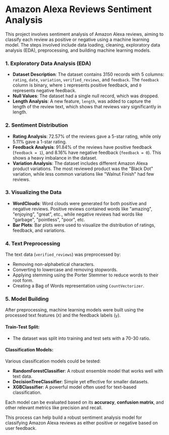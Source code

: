 # Amazon Alexa Reviews Sentiment Analysis

This project involves sentiment analysis of Amazon Alexa reviews, aiming to classify each review as positive or negative using a machine learning model. The steps involved include data loading, cleaning, exploratory data analysis (EDA), preprocessing, and building machine learning models.

### 1. **Exploratory Data Analysis (EDA)**
   - **Dataset Description**: The dataset contains 3150 records with 5 columns: `rating`, `date`, `variation`, `verified_reviews`, and `feedback`. The `feedback` column is binary, where `1` represents positive feedback, and `0` represents negative feedback.
   - **Null Values**: The dataset had a single null record, which was dropped.
   - **Length Analysis**: A new feature, `length`, was added to capture the length of the review text, which shows that reviews vary significantly in length.

### 2. **Sentiment Distribution**
   - **Rating Analysis**: 72.57% of the reviews gave a 5-star rating, while only 5.11% gave a 1-star rating.
   - **Feedback Analysis**: 91.84% of the reviews have positive feedback (`feedback = 1`), and 8.16% have negative feedback (`feedback = 0`). This shows a heavy imbalance in the dataset.
   - **Variation Analysis**: The dataset includes different Amazon Alexa product variations. The most reviewed product was the "Black Dot" variation, while less common variations like "Walnut Finish" had few reviews.

### 3. **Visualizing the Data**
   - **WordClouds**: Word clouds were generated for both positive and negative reviews. Positive reviews contained words like "amazing", "enjoying", "great", etc., while negative reviews had words like "garbage", "pointless", "poor", etc.
   - **Bar Plots**: Bar plots were used to visualize the distribution of ratings, feedback, and variations.

### 4. **Text Preprocessing**
   The text data (`verified_reviews`) was preprocessed by:
   - Removing non-alphabetical characters.
   - Converting to lowercase and removing stopwords.
   - Applying stemming using the Porter Stemmer to reduce words to their root form.
   - Creating a Bag of Words representation using `CountVectorizer`.

### 5. **Model Building**
   After preprocessing, machine learning models were built using the processed text features (`X`) and the feedback labels (`y`).

#### **Train-Test Split**:
   - The dataset was split into training and test sets with a 70-30 ratio.

#### **Classification Models**:
   Various classification models could be tested:
   - **RandomForestClassifier**: A robust ensemble model that works well with text data.
   - **DecisionTreeClassifier**: Simple yet effective for smaller datasets.
   - **XGBClassifier**: A powerful model often used for text-based classification.

Each model can be evaluated based on its **accuracy**, **confusion matrix**, and other relevant metrics like precision and recall.

This process can help build a robust sentiment analysis model for classifying Amazon Alexa reviews as either positive or negative based on user feedback.
